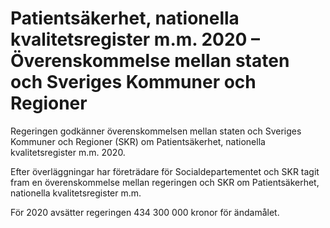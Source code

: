 # Patientsäkerhet, nationella kvalitetsregister m.m. 2020 – Överenskommelse mellan staten och Sveriges Kommuner och Regioner

Regeringen godkänner överenskommelsen mellan staten och Sveriges Kommuner och Regioner (SKR) om Patientsäkerhet, nationella kvalitetsregister m.m. 2020.

Efter överläggningar har företrädare för Socialdepartementet och SKR tagit fram en överenskommelse mellan regeringen och SKR om Patientsäkerhet, nationella kvalitetsregister m.m.

För 2020 avsätter regeringen 434 300 000 kronor för ändamålet.
